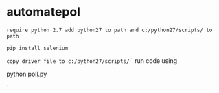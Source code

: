 # automatepol

`
require python 2.7
add python27 to path
and c:/python27/scripts/ to path
`



`
pip install selenium
`

`
copy driver file to c:/python27/scripts/
`
`
run code using 

python poll.py

`

